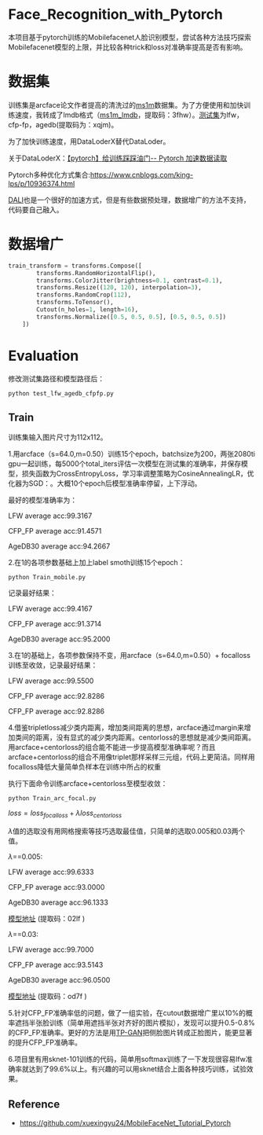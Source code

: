 # Face_Recognition_with_Pytorch

本项目基于pytorch训练的Mobilefacenet人脸识别模型，尝试各种方法技巧探索Mobilefacenet模型的上限，并比较各种trick和loss对准确率提高是否有影响。

# 数据集

训练集是arcface论文作者提高的清洗过的[ms1m](https://github.com/deepinsight/insightface/wiki/Dataset-Zoo)数据集。为了方便使用和加快训练速度，我转成了lmdb格式（[ms1m_lmdb](https://pan.baidu.com/s/1UwS17OfwBC8kQiBBNFWjVw)，提取码：3fhw）。[测试集](https://pan.baidu.com/s/1PKgRi32PKc3_yNR0ssNmYw)为lfw，cfp-fp，agedb(提取码为：xqjm)。

为了加快训练速度，用DataLoderX替代DataLoder。

关于DataLoderX：[【pytorch】给训练踩踩油门-- Pytorch 加速数据读取](https://blog.csdn.net/shwan_ma/article/details/103331166)

Pytorch多种优化方式集合:https://www.cnblogs.com/king-lps/p/10936374.html

[DALI](https://docs.nvidia.com/deeplearning/dali/user-guide/docs/plugins/pytorch_tutorials.html)也是一个很好的加速方式，但是有些数据预处理，数据增广的方法不支持，代码要自己融入。

# 数据增广

```python
train_transform = transforms.Compose([
        transforms.RandomHorizontalFlip(),
        transforms.ColorJitter(brightness=0.1, contrast=0.1),
        transforms.Resize((120, 120), interpolation=3),
        transforms.RandomCrop(112),
        transforms.ToTensor(),
        Cutout(n_holes=1, length=16),
        transforms.Normalize([0.5, 0.5, 0.5], [0.5, 0.5, 0.5])
    ])
```

# Evaluation 

修改测试集路径和模型路径后：

```
python test_lfw_agedb_cfpfp.py
```

## Train
训练集输入图片尺寸为112x112。

1.用arcface（s=64.0,m=0.50）训练15个epoch，batchsize为200，两张2080ti gpu一起训练，每5000个total_iters评估一次模型在测试集的准确率，并保存模型，损失函数为CrossEntropyLoss，学习率调整策略为CosineAnnealingLR，优化器为SGD：。大概10个epoch后模型准确率停留，上下浮动。

最好的模型准确率为：

LFW average acc:99.3167

CFP_FP average acc:91.4571 

AgeDB30 average acc:94.2667 



2.在1的各项参数基础上加上label smoth训练15个epoch：

```
python Train_mobile.py
```

记录最好结果：

LFW average acc:99.4167

CFP_FP average acc:91.3714

AgeDB30 average acc:95.2000

3.在1的基础上，各项参数保持不变，用arcface（s=64.0,m=0.50）+ focalloss训练至收敛，记录最好结果：

LFW average acc:99.5500

CFP_FP average acc:92.8286

CFP_FP average acc:92.8286

4.借鉴tripletloss减少类内距离，增加类间距离的思想，arcface通过margin来增加类间的距离，没有显式的减少类内距离。centorloss的思想就是减少类间距离。用arcface+centorloss的组合能不能进一步提高模型准确率呢？而且arcface+centorloss的组合不用像triplet那样采样三元组，代码上更简洁。同样用focalloss降低大量简单负样本在训练中所占的权重

执行下面命令训练arcface+centorloss至模型收敛：

```
python Train_arc_focal.py
```

$loss = loss_{focalloss}+\lambda loss_{centorloss}$

$\lambda$值的选取没有用网格搜索等技巧选取最佳值，只简单的选取0.005和0.03两个值。

$\lambda$==0.005:

LFW average acc:99.6333

CFP_FP average acc:93.0000

AgeDB30 average acc:96.1333

[模型地址](https://pan.baidu.com/s/1SeYf64SHpQA6CWFQkopT0w) (提取码：02lf )

$\lambda$==0.03:

LFW average acc:99.7000

CFP_FP average acc:93.5143

AgeDB30 average acc:96.0500

[模型地址](https://pan.baidu.com/s/1l_WE-R-pkpONhI_AXt7Rsw) (提取码：od7f )

5.针对CFP_FP准确率低的问题，做了一组实验，在cutout数据增广里以10%的概率遮挡半张脸训练（简单用遮挡半张对齐好的图片模拟），发现可以提升0.5-0.8%的CFP_FP准确率。更好的方法是用[TP-GAN](https://github.com/HRLTY/TP-GAN)把侧脸图片转成正脸图片，能更显著的提升CFP_FP准确率。

6.项目里有用sknet-101训练的代码，简单用softmax训练了一下发现很容易lfw准确率就达到了99.6%以上。有兴趣的可以用sknet结合上面各种技巧训练，试验效果。

## Reference 
* https://github.com/xuexingyu24/MobileFaceNet_Tutorial_Pytorch

  
